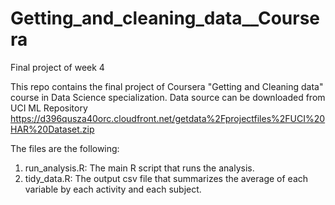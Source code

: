 # Getting_and_cleaning_data__Coursera
Final project of week 4

This repo contains the final project of Coursera "Getting and Cleaning data" course in Data Science specialization.
Data source can be downloaded from UCI ML Repository https://d396qusza40orc.cloudfront.net/getdata%2Fprojectfiles%2FUCI%20HAR%20Dataset.zip

The files are the following:
1. run_analysis.R: The main R script that runs the analysis.
2. tidy_data.R: The output csv file that summarizes the average of each variable by each activity and each subject.
